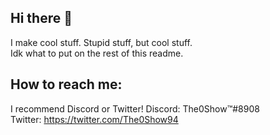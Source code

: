## Hi there 👋
I make cool stuff. Stupid stuff, but cool stuff.<br>Idk what to put on the rest of this readme.

## How to reach me:
I recommend Discord or Twitter!
Discord: The0Show™#8908<br>Twitter: https://twitter.com/The0Show94
<!--
**The0Show/the0show** is a ✨ _special_ ✨ repository because its `README.md` (this file) appears on your GitHub profile.

Here are some ideas to get you started:

- 🔭 I’m currently working on ...
- 🌱 I’m currently learning ...
- 👯 I’m looking to collaborate on ...
- 🤔 I’m looking for help with ...
- 💬 Ask me about ...
- 📫 How to reach me: ...
- 😄 Pronouns: ...
- ⚡ Fun fact: ...
-->
